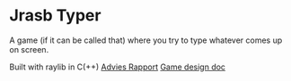 # Jrasb Typer

A game (if it can be called that) where you try to type whatever comes up on 
screen.

Built with raylib in C(++)
[Advies Rapport](https://github.com/jrasb/jrasb_typer/blob/main/Advies_Rapport.md)
[Game design doc](https://github.com/jrasb/jrasb_typer/blob/main/Game_Design.md)

